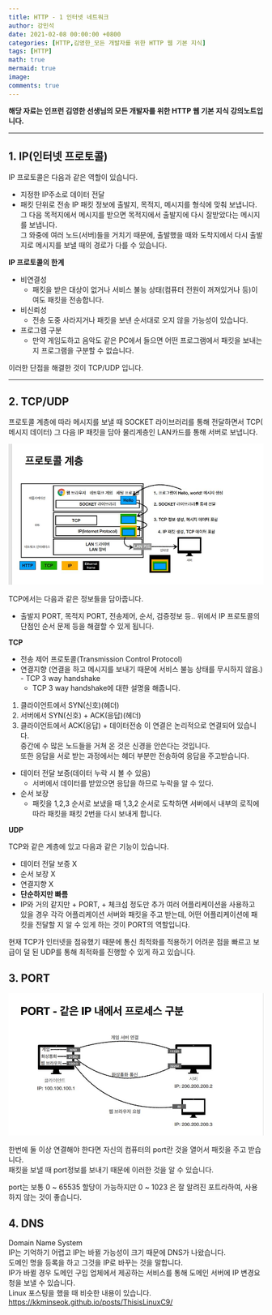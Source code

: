 ```yaml
---
title: HTTP - 1 인터넷 네트워크
author: 강민석
date: 2021-02-08 00:00:00 +0800
categories: [HTTP,김영한_모든 개발자를 위한 HTTP 웹 기본 지식]
tags: [HTTP]
math: true
mermaid: true
image: 
comments: true
---
```


**해당 자료는 인프런 김영한 선생님의 모든 개발자를 위한 HTTP 웹 기본 지식 강의노트입니다.**

-----  

## **1. IP(인터넷 프로토콜)** ##

IP 프로토콜은 다음과 같은 역할이 있습니다.
- 지정한 IP주소로 데이터 전달
- 패킷 단위로 전송
IP 패킷 정보에 출발지, 목적지, 메시지를 형식에 맞춰 보냅니다.    
그 다음 목적지에서 메시지를 받으면 목적지에서 출발지에 다시 잘받았다는 메시지를 보냅니다.  
그 와중에 여러 노드(서버)들을 거치기 때문에, 출발했을 때와 도착지에서 다시 출발지로 메시지를 보낼 때의 경로가 다를 수 있습니다.  

**IP 프로토콜의 한계**

- 비연결성
    + 패킷을 받은 대상이 없거나 서비스 불능 상태(컴퓨터 전원이 꺼져있거나 등)이여도 패킷을 전송합니다.
- 비신뢰성
    + 전송 도중 사라지거나 패킷을 보낸 순서대로 오지 않을 가능성이 있습니다.  
- 프로그램 구분
    + 만약 게임도하고 음악도 같은 PC에서 들으면 어떤 프로그램에서 패킷을 보내는 지 프로그램을 구분할 수 없습니다.

이러한 단점을 해결한 것이 TCP/UDP 입니다.

-----  


## **2. TCP/UDP** ##

프로토콜 계층에 따라 메시지를 보낼 때 SOCKET 라이브러리를 통해 
전달하면서 TCP( 메시지 데이터) 그 다음 IP 패킷을 담아 물리계층인 LAN카드를 통해 서버로 보냅니다.  

![](/assets/img/sample//HTTP/kyh/C1/protocol.JPG)  

TCP에서는 다음과 같은 정보들을 담아줍니다.  
- 출발지 PORT, 목적지 PORT, 전송제어, 순서, 검증정보 등.. 
위에서 IP 프로토콜의 단점인 순서 문제 등을 해결할 수 있게 됩니다.  

**TCP**

- 전송 제어 프로토콜(Transmission Control Protocol)
- 연결지향 (연결을 하고 메시지를 보내기 때문에 서비스 불능 상태를 무시하지 않음.) - TCP 3 way handshake
    + TCP 3 way handshake에 대한 설명을 해줍니다.  
1. 클라이언트에서 SYN(신호)(헤더)
2. 서버에서 SYN(신호) + ACK(응답)(헤더)
3. 클라이언트에서 ACK(응답) + 데이터전송
이 연결은 논리적으로 연결되어 있습니다.  
중간에 수 많은 노드들을 거쳐 온 것은 신경을 안쓴다는 것입니다.  
또한 응답을 서로 받는 과정에서는 헤더 부분만 전송하여 응답을 주고받습니다.
- 데이터 전달 보증(데이터 누락 시 볼 수 있음)
    +  서버에서 데이터를 받았으면 응답을 하므로 누락을 알 수 있다. 
- 순서 보장
    + 패킷을 1,2,3 순서로 보냈을 때 1,3,2 순서로 도착하면 서버에서 내부의 로직에 따라 패킷을 패킷 2번을 다시 보내게 합니다.  

**UDP**

TCP와 같은 계층에 있고 다음과 같은 기능이 있습니다.
- 데이터 전달 보증 X
- 순서 보장 X
- 연결지향 X
- **단순하지만 빠름** 
- IP와 거의 같지만 + PORT, + 체크섬 정도만 추가
여러 어플리케이션을 사용하고 있을 경우 각각 어플리케이션 서버와 패킷을 주고 받는데, 어떤 어플리케이션에 패킷을 전달할 지 알 수 있게 하는 것이 PORT의 역할입니다.  

현재 TCP가 인터넷을 점유했기 때문에 통신 최적화를 적용하기 어려운 점을 빠르고 보급이 덜 된 UDP를 통해 최적화를 진행할 수 있게 하고 있습니다.  



## **3. PORT** ##

![](/assets/img/sample//HTTP/kyh/C1/port.JPG)  

한번에 둘 이상 연결해야 한다면 자신의 컴퓨터의 port란 것을 열어서 패킷을 주고 받습니다.  
패킷을 보낼 때 port정보를 보내기 때문에 이러한 것을 알 수 있습니다.  

port는 보통 0 ~ 65535 할당이 가능하지만 0 ~ 1023 은 잘 알려진 포트라하여, 사용하지 않는 것이 좋습니다.

## **4. DNS** ##

Domain Name System  
IP는 기억하기 어렵고 IP는 바뀔 가능성이 크기 때문에 DNS가 나왔습니다.  
도메인 명을 등록을 하고 그것을 IP로 바꾸는 것을 말합니다.   
IP가 바뀔 경우 도메인 구입 업체에서 제공하는 서비스를 통해 도메인 서버에 IP 변경요청을 보낼 수 있습니다.  
Linux 포스팅을 했을 때 비슷한 내용이 있습니다.   
<https://kkminseok.github.io/posts/ThisisLinuxC9/>  



